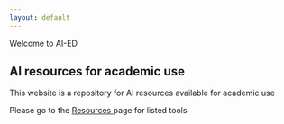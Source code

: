 ```yaml
---
layout: default
---
```


<section class="is-flex is-flex-grow-1 ai-ed">
    <div class="welcome-container is-align-self-center has-text-centered">
                  <div class="welcome-msg title"> Welcome to AI-ED</div>
                  <h2 class="subtitle is-4 pt-4"> AI resources for academic use</h2>
            <div class="has-text-centered">
                  <p>
                        This website is a repository for AI resources
                        available for academic use
                  </p>
            <p> Please go to the <a data-testid="resources" href="/resources.html"> Resources </a> page for listed tools </p>
            </div>
    </div>
</section>
